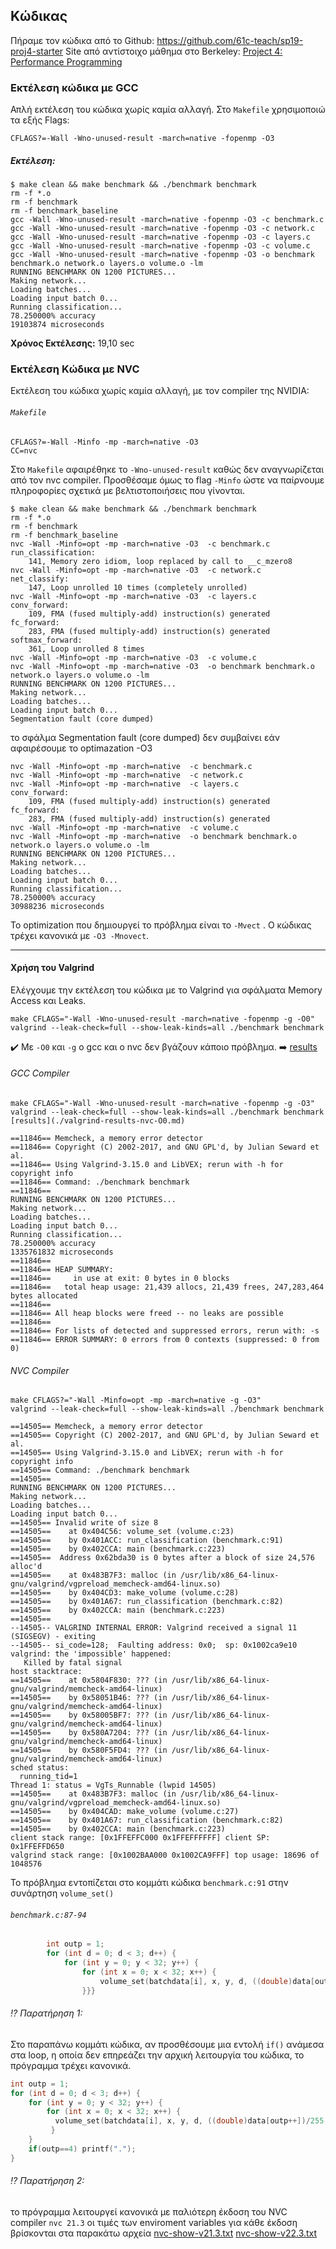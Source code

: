 ## Κώδικας
Πήραμε τον κώδικα από το Github: https://github.com/61c-teach/sp19-proj4-starter 
Site από αντίστοιχο μάθημα στο Berkeley: [Project 4: Performance Programming](https://inst.eecs.berkeley.edu/~cs61c/sp19/projects/proj4/) 
### Εκτέλεση κώδικα με GCC
Απλή εκτέλεση του κώδικα χωρίς καμία αλλαγή.
Στο `Makefile` χρησιμοποιώ τα εξής Flags:
```
CFLAGS?=-Wall -Wno-unused-result -march=native -fopenmp -O3
```
##### Εκτέλεση: 
```
$ make clean && make benchmark && ./benchmark benchmark
rm -f *.o
rm -f benchmark
rm -f benchmark_baseline
gcc -Wall -Wno-unused-result -march=native -fopenmp -O3 -c benchmark.c
gcc -Wall -Wno-unused-result -march=native -fopenmp -O3 -c network.c
gcc -Wall -Wno-unused-result -march=native -fopenmp -O3 -c layers.c
gcc -Wall -Wno-unused-result -march=native -fopenmp -O3 -c volume.c
gcc -Wall -Wno-unused-result -march=native -fopenmp -O3 -o benchmark benchmark.o network.o layers.o volume.o -lm
RUNNING BENCHMARK ON 1200 PICTURES...
Making network...
Loading batches...
Loading input batch 0...
Running classification...
78.250000% accuracy
19103874 microseconds
```
**Χρόνος Εκτέλεσης:** 19,10 sec
### Εκτέλεση Κώδικα με NVC
Εκτέλεση του κώδικα χωρίς καμία αλλαγή, με τον compiler της NVIDIA:
###### `Makefile`
```
CFLAGS?=-Wall -Minfo -mp -march=native -O3 
CC=nvc
```
Στο `Makefile` αφαιρέθηκε το `-Wno-unused-result` καθώς δεν αναγνωρίζεται από τον nvc compiler. Προσθέσαμε όμως το flag `-Minfo` ώστε να παίρνουμε πληροφορίες σχετικά με βελτιστοποιήσεις που γίνονται.

```
$ make clean && make benchmark && ./benchmark benchmark
rm -f *.o
rm -f benchmark
rm -f benchmark_baseline
nvc -Wall -Minfo=opt -mp -march=native -O3  -c benchmark.c
run_classification:
    141, Memory zero idiom, loop replaced by call to __c_mzero8
nvc -Wall -Minfo=opt -mp -march=native -O3  -c network.c
net_classify:
    147, Loop unrolled 10 times (completely unrolled)
nvc -Wall -Minfo=opt -mp -march=native -O3  -c layers.c
conv_forward:
    109, FMA (fused multiply-add) instruction(s) generated
fc_forward:
    283, FMA (fused multiply-add) instruction(s) generated
softmax_forward:
    361, Loop unrolled 8 times
nvc -Wall -Minfo=opt -mp -march=native -O3  -c volume.c
nvc -Wall -Minfo=opt -mp -march=native -O3  -o benchmark benchmark.o network.o layers.o volume.o -lm
RUNNING BENCHMARK ON 1200 PICTURES...
Making network...
Loading batches...
Loading input batch 0...
Segmentation fault (core dumped)
```
το σφάλμα Segmentation fault (core dumped) δεν συμβαίνει εάν αφαιρέσουμε το optimazation -O3
```
nvc -Wall -Minfo=opt -mp -march=native  -c benchmark.c
nvc -Wall -Minfo=opt -mp -march=native  -c network.c
nvc -Wall -Minfo=opt -mp -march=native  -c layers.c
conv_forward:
    109, FMA (fused multiply-add) instruction(s) generated
fc_forward:
    283, FMA (fused multiply-add) instruction(s) generated
nvc -Wall -Minfo=opt -mp -march=native  -c volume.c
nvc -Wall -Minfo=opt -mp -march=native  -o benchmark benchmark.o network.o layers.o volume.o -lm
RUNNING BENCHMARK ON 1200 PICTURES...
Making network...
Loading batches...
Loading input batch 0...
Running classification...
78.250000% accuracy
30988236 microseconds
```
Το optimization που δημιουργεί το πρόβλημα είναι το `-Mvect` . Ο κώδικας τρέχει κανονικά με `-O3 -Mnovect`.

---

#### Χρήση του Valgrind
Ελέγχουμε την εκτέλεση του κώδικα με το Valgrind για σφάλματα Memory Access και Leaks. 
```
make CFLAGS="-Wall -Wno-unused-result -march=native -fopenmp -g -O0"
valgrind --leak-check=full --show-leak-kinds=all ./benchmark benchmark
```
:heavy_check_mark: Με `-Ο0` και `-g` ο gcc και ο nvc δεν βγάζουν κάποιο πρόβλημα. :arrow_right: [results](./Other/valgrind-results-nvc-O0.md)
###### GCC Compiler
```
make CFLAGS="-Wall -Wno-unused-result -march=native -fopenmp -g -O3"
valgrind --leak-check=full --show-leak-kinds=all ./benchmark benchmark [results](./valgrind-results-nvc-O0.md)
```
```
==11846== Memcheck, a memory error detector
==11846== Copyright (C) 2002-2017, and GNU GPL'd, by Julian Seward et al.
==11846== Using Valgrind-3.15.0 and LibVEX; rerun with -h for copyright info
==11846== Command: ./benchmark benchmark
==11846== 
RUNNING BENCHMARK ON 1200 PICTURES...
Making network...
Loading batches...
Loading input batch 0...
Running classification...
78.250000% accuracy
1335761832 microseconds
==11846== 
==11846== HEAP SUMMARY:
==11846==     in use at exit: 0 bytes in 0 blocks
==11846==   total heap usage: 21,439 allocs, 21,439 frees, 247,283,464 bytes allocated
==11846== 
==11846== All heap blocks were freed -- no leaks are possible
==11846== 
==11846== For lists of detected and suppressed errors, rerun with: -s
==11846== ERROR SUMMARY: 0 errors from 0 contexts (suppressed: 0 from 0)
```
###### NVC Compiler
```
make CFLAGS?="-Wall -Minfo=opt -mp -march=native -g -O3"
valgrind --leak-check=full --show-leak-kinds=all ./benchmark benchmark
```
```
==14505== Memcheck, a memory error detector
==14505== Copyright (C) 2002-2017, and GNU GPL'd, by Julian Seward et al.
==14505== Using Valgrind-3.15.0 and LibVEX; rerun with -h for copyright info
==14505== Command: ./benchmark benchmark
==14505== 
RUNNING BENCHMARK ON 1200 PICTURES...
Making network...
Loading batches...
Loading input batch 0...
==14505== Invalid write of size 8
==14505==    at 0x404C56: volume_set (volume.c:23)
==14505==    by 0x401ACC: run_classification (benchmark.c:91)
==14505==    by 0x402CCA: main (benchmark.c:223)
==14505==  Address 0x62bda30 is 0 bytes after a block of size 24,576 alloc'd
==14505==    at 0x483B7F3: malloc (in /usr/lib/x86_64-linux-gnu/valgrind/vgpreload_memcheck-amd64-linux.so)
==14505==    by 0x404CD3: make_volume (volume.c:28)
==14505==    by 0x401A67: run_classification (benchmark.c:82)
==14505==    by 0x402CCA: main (benchmark.c:223)
==14505== 
--14505-- VALGRIND INTERNAL ERROR: Valgrind received a signal 11 (SIGSEGV) - exiting
--14505-- si_code=128;  Faulting address: 0x0;  sp: 0x1002ca9e10
valgrind: the 'impossible' happened:
   Killed by fatal signal
host stacktrace:
==14505==    at 0x5804F830: ??? (in /usr/lib/x86_64-linux-gnu/valgrind/memcheck-amd64-linux)
==14505==    by 0x58051B46: ??? (in /usr/lib/x86_64-linux-gnu/valgrind/memcheck-amd64-linux)
==14505==    by 0x58005BF7: ??? (in /usr/lib/x86_64-linux-gnu/valgrind/memcheck-amd64-linux)
==14505==    by 0x580A7204: ??? (in /usr/lib/x86_64-linux-gnu/valgrind/memcheck-amd64-linux)
==14505==    by 0x580F5FD4: ??? (in /usr/lib/x86_64-linux-gnu/valgrind/memcheck-amd64-linux)
sched status:
  running_tid=1
Thread 1: status = VgTs_Runnable (lwpid 14505)
==14505==    at 0x483B7F3: malloc (in /usr/lib/x86_64-linux-gnu/valgrind/vgpreload_memcheck-amd64-linux.so)
==14505==    by 0x404CAD: make_volume (volume.c:27)
==14505==    by 0x401A67: run_classification (benchmark.c:82)
==14505==    by 0x402CCA: main (benchmark.c:223)
client stack range: [0x1FFEFFC000 0x1FFEFFFFFF] client SP: 0x1FFEFFD650
valgrind stack range: [0x1002BAA000 0x1002CA9FFF] top usage: 18696 of 1048576
```
Το πρόβλημα εντοπίζεται στο κομμάτι κώδικα `benchmark.c:91` στην συνάρτηση `volume_set()`
###### `benchmark.c:87-94`
```c
        int outp = 1;
        for (int d = 0; d < 3; d++) {
            for (int y = 0; y < 32; y++) {
                for (int x = 0; x < 32; x++) {
                    volume_set(batchdata[i], x, y, d, ((double)data[outp++])/255.0-0.5);
                }}}
```
###### :interrobang: Παρατήρηση 1:
Στο παραπάνω κομμάτι κώδικα, αν προσθέσουμε μια εντολή `if()` ανάμεσα στα loop, η οποία δεν επηρεάζει την αρχική λειτουργία του κώδικα, το πρόγραμμα τρέχει κανονικά.
```c
int outp = 1;
for (int d = 0; d < 3; d++) {
    for (int y = 0; y < 32; y++) {
        for (int x = 0; x < 32; x++) {
          volume_set(batchdata[i], x, y, d, ((double)data[outp++])/255.0-0.5);
         }
    }
    if(outp==4) printf(".");
}
```
###### :interrobang: Παρατήρηση 2:
το πρόγραμμα λειτουργεί κανονικά με παλιότερη έκδοση του NVC compiler `nvc 21.3`
οι τιμές των enviroment variables για κάθε έκδοση βρίσκονται στα παρακάτω αρχεία
[nvc-show-v21.3.txt](./exports/nvc-show-v21.3.txt) 
[nvc-show-v22.3.txt](./exports/nvc-show-v22.3.txt) 
